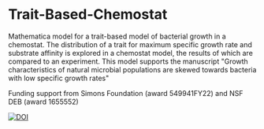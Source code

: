 # Trait-Based-Chemostat
Mathematica model for a trait-based model of bacterial growth in a chemostat. The distribution of a trait for maximum specific growth rate and substrate affinity is explored in a chemostat model, the results of which are compared to an experiment. This model supports the manuscript "Growth characteristics of natural microbial populations are skewed towards bacteria with low specific growth rates"

Funding support from Simons Foundation (award 549941FY22) and NSF DEB (award 1655552)

[![DOI](https://zenodo.org/badge/775687034.svg)](https://zenodo.org/doi/10.5281/zenodo.10870761)

